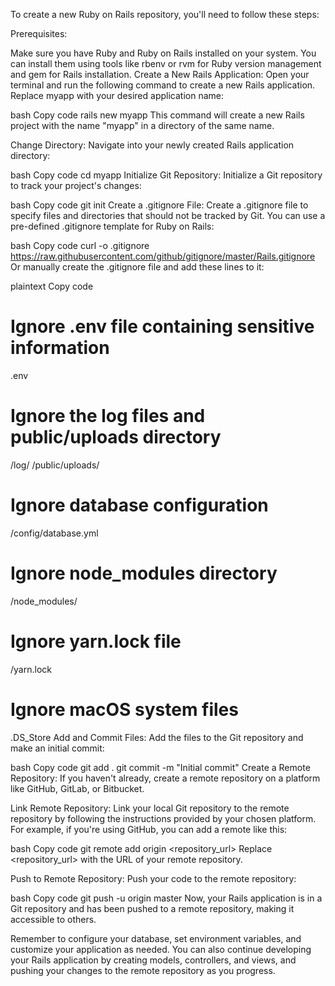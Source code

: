 
To create a new Ruby on Rails repository, you'll need to follow these steps:

Prerequisites:

Make sure you have Ruby and Ruby on Rails installed on your system. You can install them using tools like rbenv or rvm for Ruby version management and gem for Rails installation.
Create a New Rails Application:
Open your terminal and run the following command to create a new Rails application. Replace myapp with your desired application name:

bash
Copy code
rails new myapp
This command will create a new Rails project with the name "myapp" in a directory of the same name.

Change Directory:
Navigate into your newly created Rails application directory:

bash
Copy code
cd myapp
Initialize Git Repository:
Initialize a Git repository to track your project's changes:

bash
Copy code
git init
Create a .gitignore File:
Create a .gitignore file to specify files and directories that should not be tracked by Git. You can use a pre-defined .gitignore template for Ruby on Rails:

bash
Copy code
curl -o .gitignore https://raw.githubusercontent.com/github/gitignore/master/Rails.gitignore
Or manually create the .gitignore file and add these lines to it:

plaintext
Copy code
# Ignore .env file containing sensitive information
.env

# Ignore the log files and public/uploads directory
/log/
/public/uploads/

# Ignore database configuration
/config/database.yml

# Ignore node_modules directory
/node_modules/

# Ignore yarn.lock file
/yarn.lock

# Ignore macOS system files
.DS_Store
Add and Commit Files:
Add the files to the Git repository and make an initial commit:

bash
Copy code
git add .
git commit -m "Initial commit"
Create a Remote Repository:
If you haven't already, create a remote repository on a platform like GitHub, GitLab, or Bitbucket.

Link Remote Repository:
Link your local Git repository to the remote repository by following the instructions provided by your chosen platform. For example, if you're using GitHub, you can add a remote like this:

bash
Copy code
git remote add origin <repository_url>
Replace <repository_url> with the URL of your remote repository.

Push to Remote Repository:
Push your code to the remote repository:

bash
Copy code
git push -u origin master
Now, your Rails application is in a Git repository and has been pushed to a remote repository, making it accessible to others.

Remember to configure your database, set environment variables, and customize your application as needed. You can also continue developing your Rails application by creating models, controllers, and views, and pushing your changes to the remote repository as you progress.
